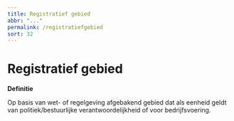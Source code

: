 ```yaml
---
title: Registratief gebied
abbr: "..."
permalink: /registratiefgebied
sort: 32
---
```


Registratief gebied
===================

**Definitie**

Op basis van wet- of regelgeving afgebakend gebied dat als eenheid geldt van
politiek/bestuurlijke verantwoordelijkheid of voor bedrijfsvoering.
